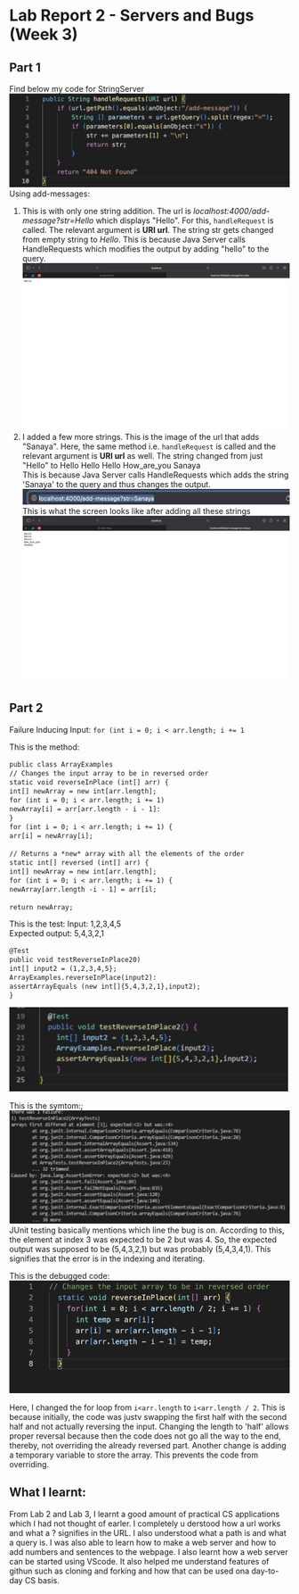 # Lab Report 2 - Servers and Bugs (Week 3)
## Part 1
Find below my code for StringServer
![Image](strs.png)
Using add-messages:
1. This is with only one string addition. The url is _localhost:4000/add-message?str=Hello_ which displays "Hello". 
For this, `handleRequest` is called. The relevant argument is __URI url__. The string str gets changed from empty string to _Hello_. This is because Java Server calls HandleRequests which modifies the output by adding "hello" to the query.
![Image](hello.png)
2. I added a few more strings. This is the image of the url that adds "Sanaya". Here, the same method i.e. `handleRequest` is called and the relevant argument is __URI url__ as well. The string changed from just "Hello" to Hello Hello Hello How_are_you Sanaya\
This is because Java Server calls HandleRequests which adds the string 'Sanaya' to the query and thus changes the output. 
![Image](link.png)
This is what the screen looks like after adding all these strings
![Image](sent.png)

## Part 2
Failure Inducing Input: `for (int i = 0; i < arr.length; i += 1`

This is the method:

```
public class ArrayExamples
// Changes the input array to be in reversed order
static void reverseInPlace (int[] arr) {
int[] newArray = new int[arr.length];
for (int i = 0; i < arr.length; i += 1) 
newArray[i] = arr[arr.length - i - 1]:
}
for (int i = 0; i < arr.length; i += 1) {
arr[i] = newArray[i];

// Returns a *new* array with all the elements of the order
static int[] reversed (int[] arr) {
int[] newArray = new int[arr.length];
for (int i = 0; i < arr.length; i += 1) {
newArray[arr.length -i - 1] = arr[il;

return newArray;
```
This is the test:
Input: 1,2,3,4,5\
Expected output: 5,4,3,2,1

```
@Test
public void testReverseInPlace20)
int[] input2 = (1,2,3,4,5};
ArrayExamples.reverseInPlace(input2):
assertArrayEquals (new int[]{5,4,3,2,1},input2);
}
```
![Image](method.png)

This is the symtom:;
![Image](symptom.png)
JUnit testing basically mentions which line the bug is on. According to this, the element at index 3 was expected to be 2 but was 4. So, the expected output was supposed to be (5,4,3,2,1) but was probably (5,4,3,4,1). This signifies that the error is in the indexing and iterating. 

This is the debugged code:
![Image](debugged.png)

Here, I changed the for loop from `i<arr.length` to `i<arr.length / 2`. This is because initially, the code was justv swapping the first half with the second half and not actually reversing the input. Changing the length to 'half' allows proper reversal because then the code does not go all the way to the end, thereby, not overriding the already reversed part. Another change is adding a temporary variable to store the array. This prevents the code from overriding. 

## What I learnt:
From Lab 2 and Lab 3, I learnt a good amount of practical CS applications which I had not thought of earler. I completely u derstood how a url works and what a ? signifies in the URL. I also understood what a path is and what a query is. I was also able to learn how to make a web server and how to add numbers and sentences to the webpage. I also learnt how a web server can be started using VScode. It also helped me understand features of githun such as cloning and forking and how that can be used ona day-to-day CS basis.
